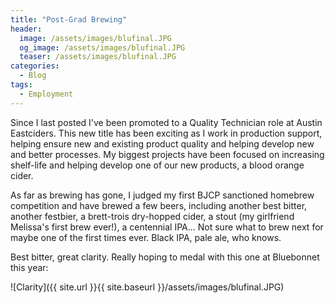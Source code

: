 ```yaml
---
title: "Post-Grad Brewing"
header:
  image: /assets/images/blufinal.JPG
  og_image: /assets/images/blufinal.JPG
  teaser: /assets/images/blufinal.JPG
categories:
  - Blog
tags:
  - Employment
---
```


Since I last posted I've been promoted to a Quality Technician role at Austin Eastciders. This new title has been exciting as I work in production support, helping ensure new and existing product quality and helping develop new and better processes. My biggest projects have been focused on increasing shelf-life and helping develop one of our new products, a blood orange cider.

As far as brewing has gone, I judged my first BJCP sanctioned homebrew competition and have brewed a few beers, including another best bitter, another festbier, a brett-trois dry-hopped cider, a stout (my girlfriend Melissa's first brew ever!), a centennial IPA... Not sure what to brew next for maybe one of the first times ever. Black IPA, pale ale, who knows.

Best bitter, great clarity. Really hoping to medal with this one at Bluebonnet this year:

![Clarity]({{ site.url }}{{ site.baseurl }}/assets/images/blufinal.JPG)